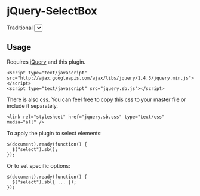 # jQuery-SelectBox

Traditional <select> elements are very difficult to style by themselves, 
but they are also very usable and feature rich. This plugin attempts to 
recreate all selectbox functionality and appearance while adding 
animation and stylability.

## Usage

Requires [jQuery](http://jquery.com) and this plugin.

    <script type="text/javascript" src="http://ajax.googleapis.com/ajax/libs/jquery/1.4.3/jquery.min.js"></script>
    <script type="text/javascript" src="jquery.sb.js"></script>

There is also css. You can feel free to copy this css to your master file or include it separately.

    <link rel="stylesheet" href="jquery.sb.css" type="text/css" media="all" />

To apply the plugin to select elements:

    $(document).ready(function() {
      $("select").sb();
    });

Or to set specific options:

    $(document).ready(function() {
      $("select").sb({ ... });
    });